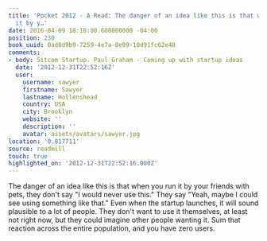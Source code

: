 ```yaml
---
title: 'Pocket 2012 - A Read: The danger of an idea like this is that when you run
  it by y…'
date: 2016-04-09 18:16:00.600000000 -04:00
position: 230
book_uuid: 0ad0d9b9-7259-4e7a-8e99-10d91fc62e48
comments:
- body: Sitcom Startup. Paul Graham - Coming up with startup ideas
  date: '2012-12-31T22:52:16Z'
  user:
    username: sawyer
    firstname: Sawyer
    lastname: Hollenshead
    country: USA
    city: Brooklyn
    website: ''
    description: ''
    avatar: assets/avatars/sawyer.jpg
location: '0.817711'
source: readmill
touch: true
highlighted_on: '2012-12-31T22:52:16.000Z'
---
```


The danger of an idea like this is that when you run it by your friends with pets, they don't say "I would never use this." They say "Yeah, maybe I could see using something like that." Even when the startup launches, it will sound plausible to a lot of people. They don't want to use it themselves, at least not right now, but they could imagine other people wanting it. Sum that reaction across the entire population, and you have zero users.